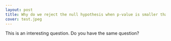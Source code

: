 ```yaml
---
layout: post
title: Why do we reject the null hypothesis when p-value is smaller than alpha?
cover: test.jpeg
---
```


This is an interesting question. Do you have the same question?
